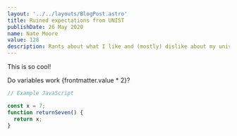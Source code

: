 ```yaml
---
layout: '../../layouts/BlogPost.astro'
title: Ruined expectations from UNIST
publishDate: 26 May 2020
name: Nate Moore
value: 128
description: Rants about what I like and (mostly) dislike about my university.
---
```


This is so cool!

Do variables work {frontmatter.value \* 2}?

```javascript
// Example JavaScript

const x = 7;
function returnSeven() {
  return x;
}
```
